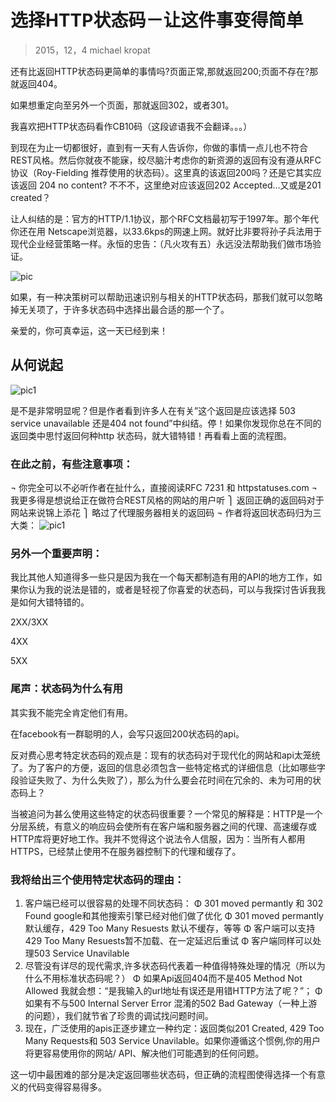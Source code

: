 # 选择HTTP状态码－让这件事变得简单
> 2015，12，4  michael kropat

还有比返回HTTP状态码更简单的事情吗?页面正常,那就返回200;页面不存在?那就返回404。

如果想重定向至另外一个页面，那就返回302，或者301。

我喜欢把HTTP状态码看作CB10码（这段谚语我不会翻译。。。）

到现在为止一切都很好，直到有一天有人告诉你，你做的事情一点儿也不符合REST风格。然后你就夜不能寐，绞尽脑汁考虑你的新资源的返回有没有遵从RFC协议（Roy-Fielding 推荐使用的状态码）。这里真的该返回200吗？还是它其实应该返回 204 no content? 不不不，这里绝对应该返回202 Accepted…又或是201 created？

让人纠结的是：官方的HTTP/1.1协议，那个RFC文档最初写于1997年。那个年代你还在用 Netscape浏览器，以33.6kps的网速上网。就好比非要将孙子兵法用于现代企业经营策略一样。永恒的忠告：（凡火攻有五）永远没法帮助我们做市场验证。

![pic](http://racksburg.com/wp-content/uploads/2015/12/win98-rfc2068-annotated.png)

如果，有一种决策树可以帮助迅速识别与相关的HTTP状态码，那我们就可以忽略掉无关项了，于许多状态码中选择出最合适的那一个了。

亲爱的，你可真幸运，这一天已经到来！
## 从何说起

![pic1](http://ww4.sinaimg.cn/mw690/867560c1jw1ezz54eqfc8j20o10dq763.jpg)

是不是非常明显呢？但是作者看到许多人在有关”这个返回是应该选择 503 service unavailable 还是404 not found”中纠结。停！如果你发现你总在不同的返回类中思忖返回何种http 状态码，就大错特错！再看看上面的流程图。

### 在此之前，有些注意事项：
¬	你完全可以不必听作者在扯什么，直接阅读RFC 7231 和 httpstatuses.com
¬	我更多得是想说给正在做符合REST风格的网站的用户听
⎫	返回正确的返回码对于网站来说锦上添花
⎫	略过了代理服务器相关的返回码
¬	作者将返回状态码归为三大类：
![pic1](http://ww4.sinaimg.cn/mw690/867560c1jw1ezz54atjn6j210c0e8q5x.jpg)

### 另外一个重要声明：
我比其他人知道得多一些只是因为我在一个每天都制造有用的API的地方工作，如果你认为我的说法是错的，或者是轻视了你喜爱的状态码，可以与我探讨告诉我我是如何大错特错的。

2XX/3XX

4XX

5XX

###  尾声：状态码为什么有用
其实我不能完全肯定他们有用。

在facebook有一群聪明的人，会写只返回200状态码的api。

反对费心思考特定状态码的观点是：现有的状态码对于现代化的网站和api太笼统了。为了客户的方便，返回的信息必须包含一些特定格式的详细信息（比如哪些字段验证失败了、为什么失败了），那么为什么要会花时间在冗余的、未为可用的状态码上？

当被追问为甚么使用这些特定的状态码很重要？一个常见的解释是：HTTP是一个分层系统，有意义的响应码会使所有在客户端和服务器之间的代理、高速缓存或HTTP库将更好地工作。我并不觉得这个说法令人信服，因为：当所有人都用HTTPS，已经禁止使用不在服务器控制下的代理和缓存了。

### 我将给出三个使用特定状态码的理由：
1.	客户端已经可以很容易的处理不同状态码：
Φ	301 moved permantly 和 302 Found google和其他搜索引擎已经对他们做了优化
Φ	301 moved permantly 默认缓存，429 Too Many Resuests 默认不缓存，等等
Φ	客户端可以支持429 Too Many Resuests暂不加载、在一定延迟后重试
Φ	客户端同样可以处理503 Service Unavilable
2.	尽管没有详尽的现代需求,许多状态码代表着一种值得特殊处理的情况（所以为什么不用标准状态码呢？）
Φ	如果Api返回404而不是405 Method Not Allowed 我就会想：“是我输入的url地址有误还是用错HTTP方法了呢？”；
Φ	如果有不与500 Internal Server Error 混淆的502 Bad Gateway（一种上游的问题），我们就节省了珍贵的调试找问题时间。
3.	现在，广泛使用的apis正逐步建立一种约定：返回类似201 Created, 429 Too Many Requests和 503 Service Unavilable。如果你遵循这个惯例,你的用户将更容易使用你的网站/ API、解决他们可能遇到的任何问题。

这一切中最困难的部分是决定返回哪些状态码，但正确的流程图使得选择一个有意义的代码变得容易得多。
